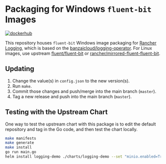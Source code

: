 # Packaging for Windows `fluent-bit` Images

[![dockerhub](https://img.shields.io/docker/v/rancher/fluent-bit?sort=semver&style=flat-square)](https://hub.docker.com/r/rancher/fluent-bit/tags)

This repository houses `fluent-bit` Windows image packaging for [Rancher Logging](https://rancher.com/docs/rancher/v2.5/en/logging/), which is based on the [banzaicloud/logging-operator](https://github.com/banzaicloud/logging-operator).
For Linux images, use upstream [fluent/fluent-bit](https://hub.docker.com/r/fluent/fluent-bit) or [rancher/mirrored-fluent-fluent-bit](https://hub.docker.com/r/rancher/mirrored-fluent-fluent-bit).

## Updating

1. Change the value(s) in `config.json` to the new version(s).
1. Run `make`.
1. Commit those changes and push/merge into the main branch (`master`).
1. Tag a new release and push into the main branch (`master`).

## Testing with the Upstream Chart

One way to test the upstream chart with this package is to edit the default repository and tag in the Go code, and then test the chart locally.

```sh
make manifests
make generate
make install
go run main.go
helm install logging-demo ./charts/logging-demo --set "minio.enabled=True"
```
